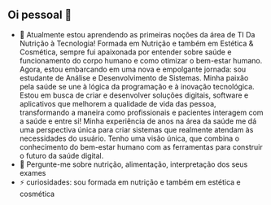 ## Oi pessoal 👋

- 🌱 Atualmente estou aprendendo as primeiras noções da área de TI
 Da Nutrição à Tecnologia! Formada em Nutrição e também em Estética & Cosmética, sempre fui apaixonada por entender sobre saúde e funcionamento do corpo humano e como otimizar o bem-estar humano. Agora, estou embarcando em uma nova e empolgante jornada: sou estudante de Análise e Desenvolvimento de Sistemas.
Minha paixão pela saúde se une à lógica da programação e à inovação tecnológica. Estou em busca de criar  e desenvolver soluções digitais,  software e aplicativos que melhorem a qualidade de vida das pessoa, transformando a maneira como profissionais e pacientes interagem com a saúde e entre si!
 Minha experiência de anos na área da saúde me dá uma perspectiva única para criar sistemas que realmente atendam às necessidades do usuário. Tenho uma visão única, que combina o conhecimento do bem-estar humano com as ferramentas para construir o futuro da saúde digital.
- 💬 Pergunte-me sobre nutrição, alimentação, interpretação dos seus exames
- ⚡ curiosidades: sou formada em nutrição e também em estética e cosmética

